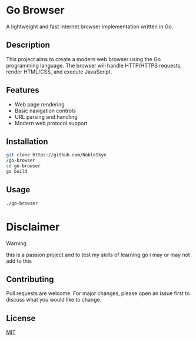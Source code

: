# Go Browser

A lightweight and fast internet browser implementation written in Go.

## Description

This project aims to create a modern web browser using the Go programming language. The browser will handle HTTP/HTTPS requests, render HTML/CSS, and execute JavaScript.

## Features

- Web page rendering
- Basic navigation controls
- URL parsing and handling
- Modern web protocol support

## Installation

```bash
git clone https://github.com/NobleSkye
/go-browser
cd go-browser
go build
```

## Usage

```bash
./go-browser
```

# Disclaimer
> [!WARNING]
> this is a passion project and to test my skills of learning go i may or may not add to this



## Contributing

Pull requests are welcome. For major changes, please open an issue first to discuss what you would like to change.

## License

[MIT](https://choosealicense.com/licenses/mit/)